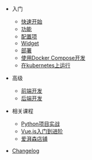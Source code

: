 - 入门
  - [快速开始](quickstart.md)
  - [功能](features.md)
  - [配置项](configuration.md)
  - [Widget](widget.md)
  - [部署](deploying.md)
  - [使用Docker Compose开发](docker-compose.md)
  - [在kubernetes上运行](kubernetes.md)

- 高级

  - [前端开发](front-dev.md)
  - [后端开发](python-dev.md)

- 相关课程

  - [Python项目实战](https://www.bytedemy.com/article/python-project/)
  - [Vue.js入门到进阶](https://www.bytedemy.com/article/vue-course/)
  - [爱湃森店铺](https://appv72m4Msi7516.h5.xiaoeknow.com)

- [Changelog](changelog.md)
